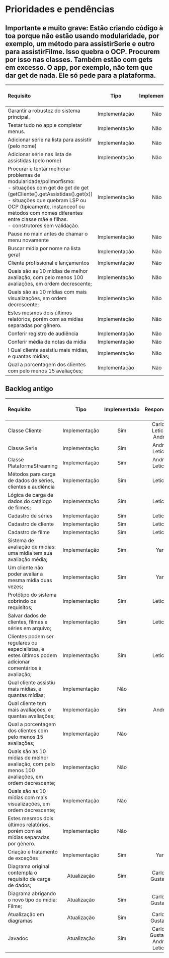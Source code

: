 # Prioridades e pendências

## **Importante e muito grave:** Estão criando código à toa porque não estão usando modularidade, por exemplo, um método para assistirSerie e outro para assistirFilme. Isso quebra o OCP. Procurem por isso nas classes. Também estão com gets em excesso. O app, por exemplo, não tem que dar get de nada. Ele só pede para a plataforma.

| Requisito                                                                                               |     Tipo      | Implementado |           Responsavel           | Tester              | Passou no Teste? | Funciona no App? |
| :------------------------------------------------------------------------------------------------------ | :-----------: | :----------: | :-----------------------------: | ------------------- | :--------------: | :--------------: |
| Garantir a robustez do sistema principal.                                                               | Implementação |     Não      |             Andre               |                     |                  |                  |
| Testar tudo no app e completar menus.                                                                   | Implementação |     Não      |             Andre               |                     |                  |                  |
| Adicionar série na lista para assistir (pelo nome)                                                      | Implementação |     Não      |             Andre               |                     |                  |                  |
| Adicionar série nas lista de assistidas (pelo nome)                                                     | Implementação |     Não      |             Andre               |                     |                  |                  |
| Procurar e tentar melhorar problemas de modularidade/polimorfismo:<br> - situações com get de get de get (getCliente().getAssistidas().get(x))<br> - situações que quebram LSP ou OCP (tipicamente, instanceof ou métodos com nomes diferentes entre classe mãe e filhas. <br> - construtores sem validação.                                  | Implementação |     Não      |             Yan                 |                     |                  |                  |
| Pause no main antes de chamar o menu novamente                                                          | Implementação |     Não      |             Lott                |                     |       Sim        |                  |
| Buscar mídia por nome na lista geral                                                                    | Implementação |     Não      |             Lott                |                   |       Sim        |                  |
| Cliente profissional e lançamentos                                                                      | Implementação |     Não      |           Gustavo               |                     |                  |                  |
| Quais são as 10 mídias de melhor avaliação, com pelo menos 100 avaliações, em ordem decrescente;        | Implementação |     Não      |           Gustavo               |                     |                  |                  |
| Quais são as 10 mídias com mais visualizações, em ordem decrescente;                                    | Implementação |     Não      |           Gustavo               |                     |                  |                  |
| Estes mesmos dois últimos relatórios, porém com as mídias separadas por gênero.                         | Implementação |     Não      |           Gustavo               |                     |                  |                  |
| Conferir registro de audiência                                                                          | Implementação |     Não      |           Carlos                |                     |                  |                  |
| Conferir média de notas da mídia                                                                        | Implementação |     Não      |           Carlos                |                     |                  |                  |
! Qual cliente assistiu mais mídias, e quantas mídias;                                                    | Implementação |     Não      |           Carlos                |                     |                  |                  |
| Qual a porcentagem dos clientes com pelo menos 15 avaliações;                                           | Implementação |     Não      |           Carlos                |                     |                  |                  |

## Backlog antigo

| Requisito                                                                                               |     Tipo      | Implementado |           Responsavel           | Tester              | Passou no Teste? | Funciona no App? |
| :------------------------------------------------------------------------------------------------------ | :-----------: | :----------: | :-----------------------------: | ------------------- | :--------------: | :--------------: |
| Classe Cliente                                                                                          | Implementação |     Sim      |     Carlos, Leticia, Andre      | Leticia, Andre, Yan |       Sim        |                  |
| Classe Serie                                                                                            | Implementação |     Sim      |         Andre, Leticia          | Andre, Leticia      |       Sim        |                  |
| Classe PlataformaStreaming                                                                              | Implementação |     Sim      |         Andre, Leticia          |                     |                  |                  |
| Métodos para carga de dados de séries, clientes e audiência                                             | Implementação |     Sim      |             Leticia             |                     |                  |                  |
| Lógica de carga de dados do catálogo de filmes;                                                         | Implementação |     Sim      |             Leticia             |                     |                  |                  |
| Cadastro de séries                                                                                      | Implementação |     Sim      |             Leticia             |                     |                  |                  |
| Cadastro de cliente                                                                                     | Implementação |     Sim      |             Leticia             |                     |                  |                  |
| Cadastro de filme                                                                                       | Implementação |     Sim      |             Leticia             |                     |                  |                  |
| Sistema de avaliação de mídias: uma mídia tem sua avaliação média;                                      | Implementação |     Sim      |               Yan               |                     |                  |                  |
| Um cliente não poder avaliar a mesma mídia duas vezes;                                                  | Implementação |     Sim      |               Yan               |                     |                  |                  |
| Protótipo do sistema cobrindo os requisitos;                                                            | Implementação |     Sim      |             Leticia             |                     |                  |                  |
| Salvar dados de clientes, filmes e séries em arquivo;                                                   | Implementação |     Sim      |             Leticia             |                     |                  |                  |
| Clientes podem ser regulares ou especialistas, e estes últimos podem adicionar comentários à avaliação; | Implementação |     Sim      |             Leticia             |                     |                  |                  |
| Qual cliente assistiu mais mídias, e quantas mídias;                                                    | Implementação |     Não      |                                 |                     |                  |                  |
| Qual cliente tem mais avaliações, e quantas avaliações;                                                 | Implementação |     Sim      |              Andre              |                     |                  |                  |
| Qual a porcentagem dos clientes com pelo menos 15 avaliações;                                           | Implementação |     Não      |                                 |                     |                  |                  |
| Quais são as 10 mídias de melhor avaliação, com pelo menos 100 avaliações, em ordem decrescente;        | Implementação |     Não      |                                 |                     |                  |                  |
| Quais são as 10 mídias com mais visualizações, em ordem decrescente;                                    | Implementação |     Não      |                                 |                     |                  |                  |
| Estes mesmos dois últimos relatórios, porém com as mídias separadas por gênero.                         | Implementação |     Não      |                                 |                     |                  |                  |
| Criação e tratamento de exceções                                                                        | Implementação |     Sim      |               Yan               |                     |                  |                  |
| Diagrama original contempla o requisito de carga de dados;                                              |  Atualização  |     Sim      |         Carlos, Gustavo         |                     |                  |                  |
| Diagrama abrigando o novo tipo de mídia: Filme;                                                         |  Atualização  |     Sim      |         Carlos, Gustavo         |                     |                  |                  |
| Atualização em diagramas                                                                                |  Atualização  |     Sim      |         Carlos, Gustavo         |                     |                  |                  |
| Javadoc                                                                                                 |  Atualização  |     Sim      | Carlos, Gustavo, Andre, Leticia |                     |                  |                  |

    


